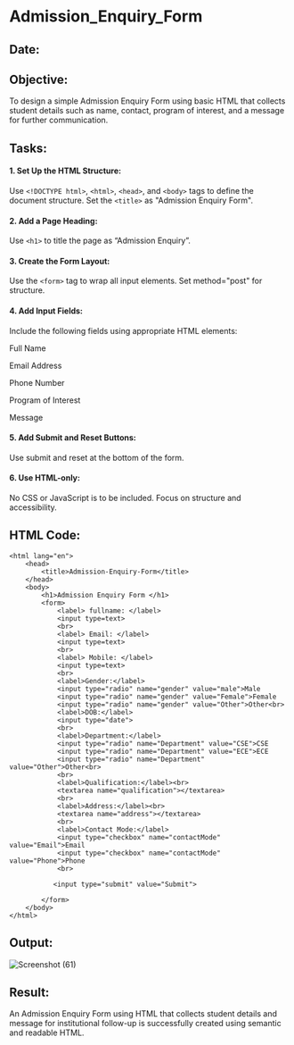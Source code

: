 # Admission_Enquiry_Form
## Date:

## Objective:
To design a simple Admission Enquiry Form using basic HTML that collects student details such as name, contact, program of interest, and a message for further communication.

## Tasks:
#### 1. Set Up the HTML Structure:
Use ```<!DOCTYPE html>```, ```<html>```, ```<head>```, and ```<body>``` tags to define the document structure.
Set the ```<title>``` as "Admission Enquiry Form".

#### 2. Add a Page Heading:
Use ```<h1>``` to title the page as “Admission Enquiry”.

#### 3. Create the Form Layout:
Use the ```<form>``` tag to wrap all input elements. Set method="post" for structure.

#### 4. Add Input Fields:
Include the following fields using appropriate HTML elements:

Full Name

Email Address

Phone Number 

Program of Interest 

Message

#### 5. Add Submit and Reset Buttons:
Use submit and reset at the bottom of the form.

#### 6. Use HTML-only:
No CSS or JavaScript is to be included. Focus on structure and accessibility.

## HTML Code:
```
<html lang="en">
    <head>
        <title>Admission-Enquiry-Form</title>
    </head>
    <body>
        <h1>Admission Enquiry Form </h1>
        <form>
            <label> fullname: </label>
            <input type=text>
            <br>
            <label> Email: </label>
            <input type=text>
            <br>
            <label> Mobile: </label>
            <input type=text>
            <br>
            <label>Gender:</label>
            <input type="radio" name="gender" value="male">Male
            <input type="radio" name="gender" value="Female">Female
            <input type="radio" name="gender" value="Other">Other<br>
            <label>DOB:</label>
            <input type="date">
            <br>
            <label>Department:</label>
            <input type="radio" name="Department" value="CSE">CSE
            <input type="radio" name="Department" value="ECE">ECE
            <input type="radio" name="Department" value="Other">Other<br>
            <br>
            <label>Qualification:</label><br>
            <textarea name="qualification"></textarea>
            <br>
            <label>Address:</label><br>
            <textarea name="address"></textarea>
            <br>
            <label>Contact Mode:</label>
            <input type="checkbox" name="contactMode" value="Email">Email
            <input type="checkbox" name="contactMode" value="Phone">Phone
            <br>

           <input type="submit" value="Submit">

        </form>
    </body>
</html>
```
## Output:
![Screenshot (61)](https://github.com/user-attachments/assets/700cce63-c4c0-4874-8796-1ee95fd7d713)

## Result:
An Admission Enquiry Form using HTML that collects student details and message for institutional follow-up is successfully created using semantic and readable HTML.
